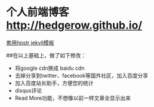 # 个人前端博客 http://hedgerow.github.io/

<a href="https://github.com/hacke2/hpstr-jekyll-theme" >套用hpstr jekyll模板</a>

##在以上基础上，做了如下修改：

* 将google cdn换成 baidu cdn
* 去掉分享到twitter、facebook等国外社区，加入百度分享
* 加入百度站长助手，方便您的统计
* disqus评论
* Read More功能，不想像以前一样文章全显示出来



